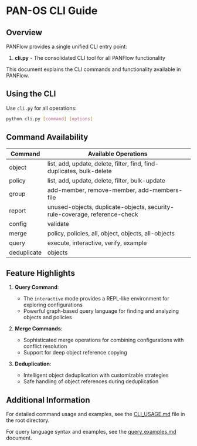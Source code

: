 # PAN-OS CLI Guide

## Overview

PANFlow provides a single unified CLI entry point:

1. **cli.py** - The consolidated CLI tool for all PANFlow functionality

This document explains the CLI commands and functionality available in PANFlow.

## Using the CLI

Use `cli.py` for all operations:

```bash
python cli.py [command] [options]
```

## Command Availability

| Command | Available Operations |
|---------|---------------------|
| object | list, add, update, delete, filter, find, find-duplicates, bulk-delete |
| policy | list, add, update, delete, filter, bulk-update |
| group | add-member, remove-member, add-members-file |
| report | unused-objects, duplicate-objects, security-rule-coverage, reference-check |
| config | validate |
| merge | policy, policies, all, object, objects, all-objects |
| query | execute, interactive, verify, example |
| deduplicate | objects |

## Feature Highlights

1. **Query Command**:
   - The `interactive` mode provides a REPL-like environment for exploring configurations
   - Powerful graph-based query language for finding and analyzing objects and policies
   
2. **Merge Commands**:
   - Sophisticated merge operations for combining configurations with conflict resolution
   - Support for deep object reference copying

3. **Deduplication**:
   - Intelligent object deduplication with customizable strategies
   - Safe handling of object references during deduplication

## Additional Information

For detailed command usage and examples, see the [CLI_USAGE.md](../CLI_USAGE.md) file in the root directory.

For query language syntax and examples, see the [query_examples.md](query_examples.md) document.